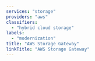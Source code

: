 ```yaml
---
services: "storage"
providers: "aws"
classifiers:
  - "hybrid cloud storage"
labels:
  - "modernization"
title: "AWS Storage Gateway"
linkTitle: "AWS Storage Gateway"
---
```

